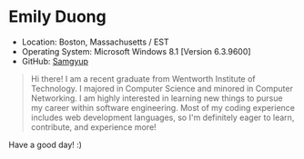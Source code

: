 
# <strong>Emily Duong</strong>

* Location: Boston, Massachusetts / EST <br>
* Operating System: Microsoft Windows 8.1 [Version 6.3.9600]
* GitHub: [Samgyup](https://github.com/samgyup)


> Hi there! I am a recent graduate from Wentworth Institute of Technology.  I majored in Computer Science and minored in Computer Networking.  I am highly interested in learning new things to pursue my career within software engineering.  Most of my coding experience includes web development languages, so I'm definitely eager to learn, contribute, and experience more!

Have a good day! :)
